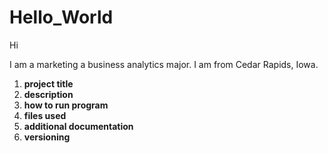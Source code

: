 # Hello_World
Hi

I am a marketing a business analytics major.
I am from Cedar Rapids, Iowa.

1. **project title**
2. **description**
3. **how to run program**
4. **files used**
5. **additional documentation**
6. **versioning**
